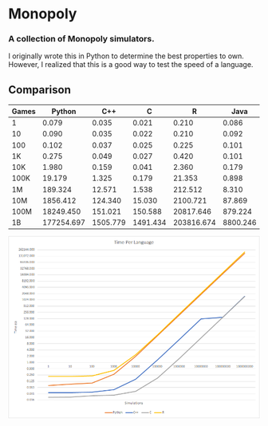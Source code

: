 # Monopoly

### A collection of Monopoly simulators.

I originally wrote this in Python to determine the best properties to own.
However, I realized that this is a good way to test the speed of a language.

## Comparison
| Games | Python     | C++      | C        | R          | Java     |
| ----- | ---------- | -------- | -------- | ---------- | -------- |
| 1     | 0.079      | 0.035    | 0.021    | 0.210      | 0.086    |
| 10    | 0.090      | 0.035    | 0.022    | 0.210      | 0.092    |
| 100   | 0.102      | 0.037    | 0.025    | 0.225      | 0.101    |
| 1K    | 0.275      | 0.049    | 0.027    | 0.420      | 0.101    |
| 10K   | 1.980      | 0.159    | 0.041    | 2.360      | 0.179    |
| 100K  | 19.179     | 1.325    | 0.179    | 21.353     | 0.898    |
| 1M    | 189.324    | 12.571   | 1.538    | 212.512    | 8.310    |
| 10M   | 1856.412   | 124.340  | 15.030   | 2100.721   | 87.869   |
| 100M  | 18249.450  | 151.021  | 150.588  | 20817.646  | 879.224  |
| 1B    | 177254.697 | 1505.779 | 1491.434 | 203816.674 | 8800.246 |

![Graph](comparison.png)
